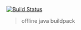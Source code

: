 [![Build Status](https://travis-ci.org/goodrain/buildpacks-repo.svg?branch=java)](https://travis-ci.org/goodrain/buildpacks-repo)

> offline java buildpack